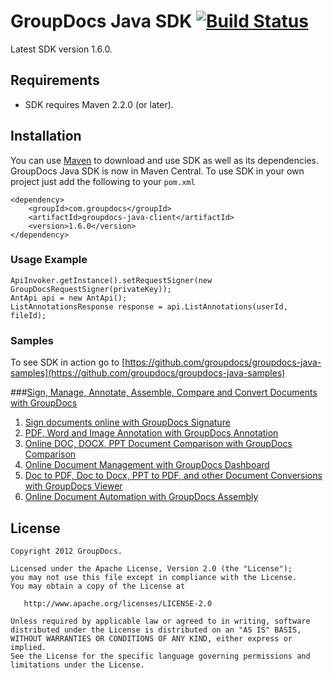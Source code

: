 GroupDocs Java SDK [![Build Status](https://secure.travis-ci.org/groupdocs/groupdocs-java.png)](http://travis-ci.org/groupdocs/groupdocs-java)
=============

Latest SDK version 1.6.0.

## Requirements

* SDK requires Maven 2.2.0 (or later).

## Installation

You can use [Maven](http://maven.apache.org/) to download and use SDK as well as its dependencies.
GroupDocs Java SDK is now in Maven Central. To use SDK in your own project just add the following to your `pom.xml`

	<dependency>
		<groupId>com.groupdocs</groupId>
		<artifactId>groupdocs-java-client</artifactId>
		<version>1.6.0</version>
	</dependency>

### Usage Example
	ApiInvoker.getInstance().setRequestSigner(new GroupDocsRequestSigner(privateKey));
	AntApi api = new AntApi();
	ListAnnotationsResponse response = api.ListAnnotations(userId, fileId);

### Samples
To see SDK in action go to [https://github.com/groupdocs/groupdocs-java-samples](https://github.com/groupdocs/groupdocs-java-samples)


###[Sign, Manage, Annotate, Assemble, Compare and Convert Documents with GroupDocs](http://groupdocs.com)
1. [Sign documents online with GroupDocs Signature](http://groupdocs.com/apps/signature)
2. [PDF, Word and Image Annotation with GroupDocs Annotation](http://groupdocs.com/apps/annotation)
3. [Online DOC, DOCX, PPT Document Comparison with GroupDocs Comparison](http://groupdocs.com/apps/comparison)
4. [Online Document Management with GroupDocs Dashboard](http://groupdocs.com/apps/dashboard)
5. [Doc to PDF, Doc to Docx, PPT to PDF, and other Document Conversions with GroupDocs Viewer](http://groupdocs.com/apps/viewer)
6. [Online Document Automation with GroupDocs Assembly](http://groupdocs.com/apps/assembly)

License
-------

	Copyright 2012 GroupDocs.

	Licensed under the Apache License, Version 2.0 (the "License");
	you may not use this file except in compliance with the License.
	You may obtain a copy of the License at

	   http://www.apache.org/licenses/LICENSE-2.0

	Unless required by applicable law or agreed to in writing, software
	distributed under the License is distributed on an "AS IS" BASIS,
	WITHOUT WARRANTIES OR CONDITIONS OF ANY KIND, either express or implied.
	See the License for the specific language governing permissions and
	limitations under the License.

